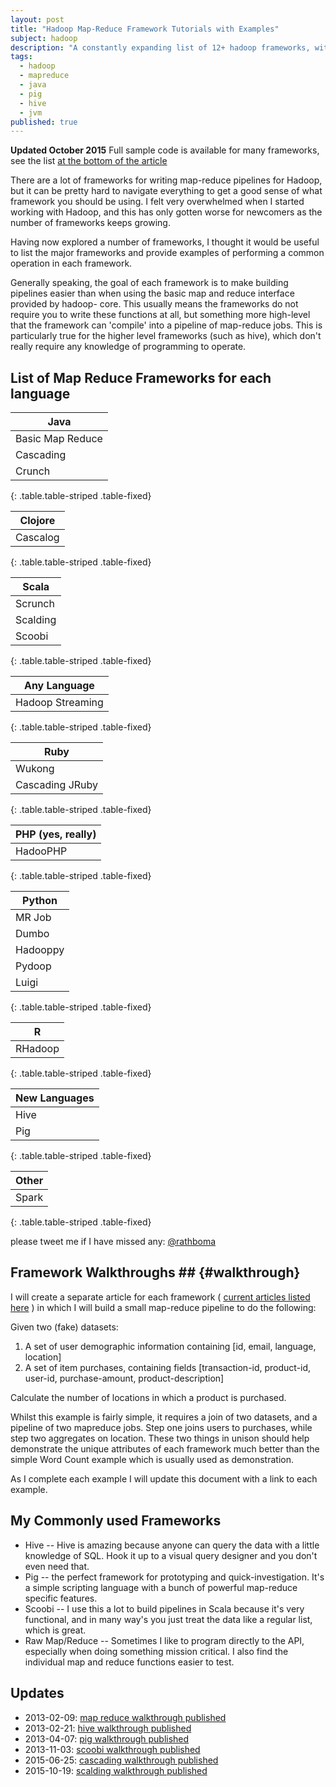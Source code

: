 ```yaml
---
layout: post
title: "Hadoop Map-Reduce Framework Tutorials with Examples"
subject: hadoop
description: "A constantly expanding list of 12+ hadoop frameworks, with code examples and documentation links"
tags: 
  - hadoop
  - mapreduce
  - java
  - pig
  - hive
  - jvm
published: true
---
```


 

**Updated October 2015** Full sample code is available for many frameworks, see the list [at the bottom of the article](#updates)

There are a lot of frameworks for writing map-reduce pipelines for Hadoop, but
it can be pretty hard to navigate everything to get a good sense of what
framework you should be using. I felt very overwhelmed when I started working
with Hadoop, and this has only gotten worse for newcomers as the number of
frameworks keeps growing.

Having now explored a number of frameworks, I thought it would be useful to
list the major frameworks and provide examples of performing a common
operation in each framework.

Generally speaking, the goal of each framework is to make building pipelines
easier than when using the basic map and reduce interface provided by hadoop-
core. This usually means the frameworks do not require you to write these
functions at all, but something more high-level that the framework can
'compile' into a pipeline of map-reduce jobs. This is particularly true for
the higher level frameworks (such as hive), which don't really require any
knowledge of programming to operate.

## List of Map Reduce Frameworks for each language

| Java |
| ---------------- |
| Basic Map Reduce | [walkthrough][1] | [docs](http://hadoop.apache.org/docs/r0.20.2/mapred_tutorial.html) |
| Cascading | [walkthrough][cascading-walkthrough]| [docs](http://cascading.org) |
| Crunch | *coming soon* | [docs](https://github.com/cloudera/crunch) |
{: .table.table-striped .table-fixed}

| Clojore |
|---|
| Cascalog | *coming soon* |[docs](https://github.com/cloudera/crunch) |
{: .table.table-striped .table-fixed}

| Scala|
|---|
| Scrunch | *coming soon* |[docs](https://github.com/cloudera/crunch/tree/master/scrunch) |
| Scalding | [walkthrough][scalding-walkthrough] | [docs](https://github.com/twitter/scalding) |
| Scoobi | [walkthrough][scoobi-walkthrough] | [docs](https://github.com/NICTA/scoobi) |
{: .table.table-striped .table-fixed}

| Any Language |
|--|
| Hadoop Streaming | *coming soon* | [docs](http://hadoop.apache.org/docs/r0.15.2/streaming.html) |
{: .table.table-striped .table-fixed}

| Ruby |
| -- |
| Wukong | *coming soon* | [docs](https://github.com/infochimps-labs/wukong) |
| Cascading JRuby | *coming soon* | [docs](https://github.com/etsy/cascading.jruby) |
{: .table.table-striped .table-fixed}


| PHP (yes, really) |
| --- |
| HadooPHP | *coming soon* | [docs](https://github.com/dzuelke/HadooPHP) |
{: .table.table-striped .table-fixed}

| Python |
| --- |
| MR Job | *coming soon* |[docs](https://github.com/Yelp/mrjob) |
| Dumbo | *coming soon* | [docs](https://github.com/klbostee/dumbo) |
| Hadooppy | *coming soon* | [docs](https://github.com/bwhite/hadoopy) |
| Pydoop | *coming soon* | [docs](http://pydoop.sourceforge.net/docs/) |
| Luigi | *coming soon* | [docs](https://github.com/spotify/luigi) |
{: .table.table-striped .table-fixed}

| R |
| --- |
| RHadoop | *coming soon* | [docs](https://github.com/RevolutionAnalytics/RHadoop) |
{: .table.table-striped .table-fixed}

| New Languages |
| --- |
| Hive | [walkthrough][2] | [docs](http://hive.apache.org/) |
| Pig | [walkthrough][3] | [docs](http://pig.apache.org/) |
{: .table.table-striped .table-fixed}


| Other |
|---|
| Spark | *coming soon* | [docs](http://spark.apache.org/) |
{: .table.table-striped .table-fixed}


please tweet me if I have missed any: [@rathboma](http://twitter.com/rathboma)

## Framework Walkthroughs ## {#walkthrough}

I will create a separate article for each framework ( [current articles listed here](#updates) ) in which I will build a
small map-reduce pipeline to do the following:

Given two (fake) datasets:

1. A set of user demographic information containing \[id, email, language, location\]
2. A set of item purchases, containing fields \[transaction-id, product-id, user-id, purchase-amount, product-description\]

Calculate the number of locations in which a product is purchased.

Whilst this example is fairly simple, it requires a join of two datasets, and
a pipeline of two mapreduce jobs. Step one joins users to purchases, while
step two aggregates on location. These two things in unison should help
demonstrate the unique attributes of each framework much better than the
simple Word Count example which is usually used as demonstration.

As I complete each example I will update this document with a link to each
example.

## My Commonly used Frameworks

* Hive -- Hive is amazing because anyone can query the data with a little knowledge of SQL. Hook it up to a visual query designer and you don't even need that.
* Pig -- the perfect framework for prototyping and quick-investigation. It's a simple scripting language with a bunch of powerful map-reduce specific features.
* Scoobi -- I use this a lot to build pipelines in Scala because it's very functional, and in many way's you just treat the data like a regular list, which is great.
* Raw Map/Reduce -- Sometimes I like to program directly to the API, especially when doing something mission critical. I also find the individual map and reduce functions easier to test.


## Updates

* 2013-02-09: [map reduce walkthrough published][1]
* 2013-02-21: [hive walkthrough published][2]
* 2013-04-07: [pig walkthrough published][3]
* 2013-11-03: [scoobi walkthrough published][scoobi-walkthrough]
* 2015-06-25: [cascading walkthrough published][cascading-walkthrough]
* 2015-10-19: [scalding walkthrough published][scalding-walkthrough]

[1]: /2013/02/09/real-world-hadoop-implementing-a-left-outer-join-in-hadoop-map-reduce.html
[2]: /2013/02/20/real-world-hadoop---implementing-a-left-outer-join-in-hive.html
[3]: /2013/04/07/real-world-hadoop---implementing-a-left-outer-join-in-pig.html
[hadoop-book]:http://www.amazon.com/gp/product/1449311520/ref=as_li_qf_sp_asin_tl?ie=UTF8&camp=1789&creative=9325&creativeASIN=1449311520&linkCode=as2&tag=matratsblo-20
[hive-book]: http://www.amazon.com/gp/product/1449319335/ref=as_li_ss_tl?ie=UTF8&camp=1789&creative=390957&creativeASIN=1449319335&linkCode=as2&tag=matratsblo-20
[pig-book]: http://www.amazon.com/gp/product/1449302645/ref=as_li_ss_tl?ie=UTF8&camp=1789&creative=390957&creativeASIN=1449302645&linkCode=as2&tag=matratsblo-20
[scoobi-walkthrough]:/2013/11/03/real-world-hadoop---implementing-a-left-outer-join-with-scoobi.html
[cascading-walkthrough]:/2015/06/25/real-world-hadoop---implementing-a-left-outer-join-in-java-with-cascading.html
[scalding-walkthrough]:http://blog.matthewrathbone.com/2015/10/20/scalding-tutorial.html
